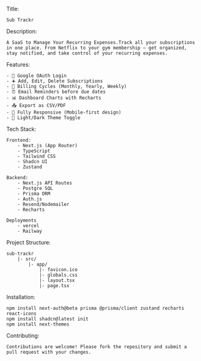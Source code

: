 Title:

    Sub Trackr

Description:

    A SaaS to Manage Your Recurring Expenses.Track all your subscriptions in one place. From Netflix to your gym membership — get organized, stay notified, and take control of your recurring expenses.

Features:

    - 🔐 Google OAuth Login
    - ➕ Add, Edit, Delete Subscriptions
    - 📆 Billing Cycles (Monthly, Yearly, Weekly)
    - ⏰ Email Reminders before due dates
    - 📊 Dashboard Charts with Recharts
    - 📤 Export as CSV/PDF
    - 📱 Fully Responsive (Mobile-first design)
    - 🌙 Light/Dark Theme Toggle

Tech Stack:

    Frontend:
        - Next.js (App Router)
        - TypeScript
        - Tailwind CSS
        - Shadcn UI
        - Zustand

    Backend:
        - Next.js API Routes
        - Postgre SQL
        - Prisma ORM
        - Auth.js
        - Resend/Nodemailer
        - Recharts

    Deployments
        - vercel
        - Railway

Project Structure:

    sub-trackr
        |- src/
            |- app/
                |- favicon.ico
                |- globals.css
                |- layout.tsx
                |- page.tsx

Installation:

    npm install next-auth@beta prisma @prisma/client zustand recharts react-icons
    npm install shadcn@latest init
    npm install next-themes

Contributing:

    Contributions are welcome! Please fork the repository and submit a pull request with your changes.